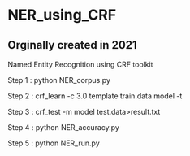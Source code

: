 # NER_using_CRF

## Orginally created in 2021

Named Entity Recognition using CRF toolkit

Step 1 : python NER_corpus.py


Step 2 : crf_learn -c 3.0 template train.data model -t


Step 3 : crf_test -m model test.data>result.txt


Step 4 : python NER_accuracy.py


Step 5 : python NER_run.py


